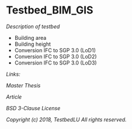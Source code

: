 # Testbed_BIM_GIS
*Description of testbed*

* Building area
* Building height
* Conversion IFC to SGP 3.0 (LoD1)
* Conversion IFC to SGP 3.0 (LoD2)
* Conversion IFC to SGP 3.0 (LoD3)

*Links:*

*Master Thesis*

*Article*

*BSD 3-Clause License*

*Copyright (c) 2018, TestbedLU*
*All rights reserved.*
